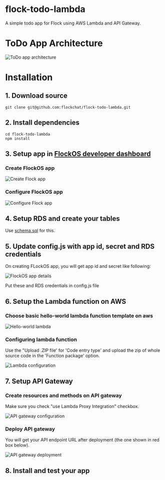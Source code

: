 # flock-todo-lambda

A simple todo app for Flock using AWS Lambda and API Gateway.

# ToDo App Architecture

![ToDo app architecture](/images/todo-app-architecture.png)

# Installation

## 1. Download source

```
git clone git@github.com:flockchat/flock-todo-lambda.git
```

## 2. Install dependencies

```
cd flock-todo-lambda
npm install
```

## 3. Setup app in [FlockOS developer dashboard](https://dev.flock.co)

### Create FlockOS app
![Create Flock app](/images/create-flock-app.png)

### Configure FlockOS app
![Configure Flock app](/images/configure-flock-app.png)

## 4. Setup RDS and create your tables 

Use [schema.sql](/schema.sql) for this.

## 5. Update config.js with app id, secret and RDS credentials

On creating FLockOS app, you will get app id and secret like following:

![FlockOS app details](/images/flock-app-id-and-secret.png)

Put these and RDS credentials in config.js file

## 6. Setup the Lambda function on AWS

### Choose basic hello-world lambda function template on aws

![Hello-world lambda](/images/lambda-hello-world.png)

### Configuring lambda function

Use the "Upload .ZIP file' for 'Code entry type' and upload the zip of whole source code in the 'Function package' option.

![Lambda configuration](/images/lambda-configuration.png)

## 7. Setup API Gateway

### Create resources and methods on API gateway

Make sure you check "use Lambda Proxy Integration" checkbox. 

![API gateway configuration](/images/api-gateway-configure.png)

### Deploy API gateway

You will get your API endpoint URL after deployment (the one shown in red box below).

![API gateway deployment](/images/api-gateway-deploy.png)

## 8. Install and test your app
